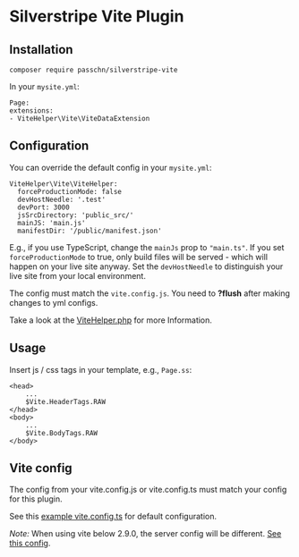 # Silverstripe Vite Plugin

## Installation

```
composer require passchn/silverstripe-vite
```

In your `mysite.yml`:

```
Page:
extensions:
- ViteHelper\Vite\ViteDataExtension
```

## Configuration

You can override the default config in your `mysite.yml`:

```
ViteHelper\Vite\ViteHelper:
  forceProductionMode: false
  devHostNeedle: '.test'
  devPort: 3000
  jsSrcDirectory: 'public_src/'
  mainJS: 'main.js'
  manifestDir: '/public/manifest.json'
```

E.g., if you use TypeScript, change the `mainJs` prop to `"main.ts"`. If you set `forceProductionMode` to true, only build files will be served - which will happen on your live site anyway. 
Set the `devHostNeedle` to distinguish your live site from your local environment. 

The config must match the `vite.config.js`. You need to **?flush** after making changes to yml configs. 

Take a look at the [ViteHelper.php](https://github.com/passchn/silverstripe-vite/blob/master/src/Vite/ViteHelper.php) for more Information. 

## Usage 

Insert js / css tags in your template, e.g., `Page.ss`:

```
<head>
    ...
    $Vite.HeaderTags.RAW
</head>
<body>
    ...
    $Vite.BodyTags.RAW
</body>
```

## Vite config

The config from your vite.config.js or vite.config.ts must match your config for this plugin. 

See this [example vite.config.ts](https://github.com/passchn/silverstripe-vite/wiki/Example-vite.config.ts) for default configuration. 

*Note:* When using vite below 2.9.0, the server config will be different. [See this config](https://github.com/brandcom/silverstripe-vite/wiki/example-vite-config#vite-below-290).

